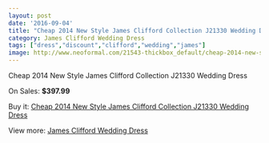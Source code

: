 ```yaml
---
layout: post
date: '2016-09-04'
title: "Cheap 2014 New Style James Clifford Collection J21330 Wedding Dress"
category: James Clifford Wedding Dress
tags: ["dress","discount","clifford","wedding","james"]
image: http://www.neoformal.com/21543-thickbox_default/cheap-2014-new-style-james-clifford-collection-j21330-wedding-dress.jpg
---
```

Cheap 2014 New Style James Clifford Collection J21330 Wedding Dress

On Sales: **$397.99**
<a href="https://www.neoformal.com/en/james-clifford-wedding-dress-2014/7016-cheap-2014-new-style-james-clifford-collection-j21330-wedding-dress.html"><amp-img layout="responsive" width="600" height="600" src="//www.neoformal.com/21543-thickbox_default/cheap-2014-new-style-james-clifford-collection-j21330-wedding-dress.jpg" alt="Cheap 2014 New Style James Clifford Collection J21330 Wedding Dress 0" /></a>
<a href="https://www.neoformal.com/en/james-clifford-wedding-dress-2014/7016-cheap-2014-new-style-james-clifford-collection-j21330-wedding-dress.html"><amp-img layout="responsive" width="600" height="600" src="//www.neoformal.com/21544-thickbox_default/cheap-2014-new-style-james-clifford-collection-j21330-wedding-dress.jpg" alt="Cheap 2014 New Style James Clifford Collection J21330 Wedding Dress 1" /></a>

Buy it: [Cheap 2014 New Style James Clifford Collection J21330 Wedding Dress](https://www.neoformal.com/en/james-clifford-wedding-dress-2014/7016-cheap-2014-new-style-james-clifford-collection-j21330-wedding-dress.html "Cheap 2014 New Style James Clifford Collection J21330 Wedding Dress")

View more: [James Clifford Wedding Dress](https://www.neoformal.com/en/107-james-clifford-wedding-dress-2014 "James Clifford Wedding Dress")
